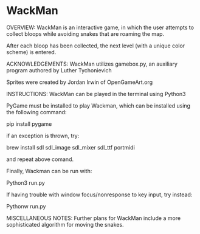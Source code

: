# WackMan
OVERVIEW:
WackMan is an interactive game, in which the user attempts to collect bloops while
avoiding snakes that are roaming the map.

After each bloop has been collected, the next level (with a unique color scheme) is entered.

ACKNOWLEDGEMENTS:
WackMan utilizes gamebox.py, an auxiliary program authored by Luther Tychonievich

Sprites were created by Jordan Irwin of OpenGameArt.org

INSTRUCTIONS:
WackMan can be played in the terminal using Python3

PyGame must be installed to play Wackman, which can be installed using the following command:

pip install pygame

if an exception is thrown, try:

brew install sdl sdl_image sdl_mixer sdl_ttf portmidi

and repeat above comand.

Finally, Wackman can be run with:

Python3 run.py

If having trouble with window focus/nonresponse to key input, try instead:

Pythonw run.py

MISCELLANEOUS NOTES:
Further plans for WackMan include a more sophisticated algorithm for moving the snakes.
